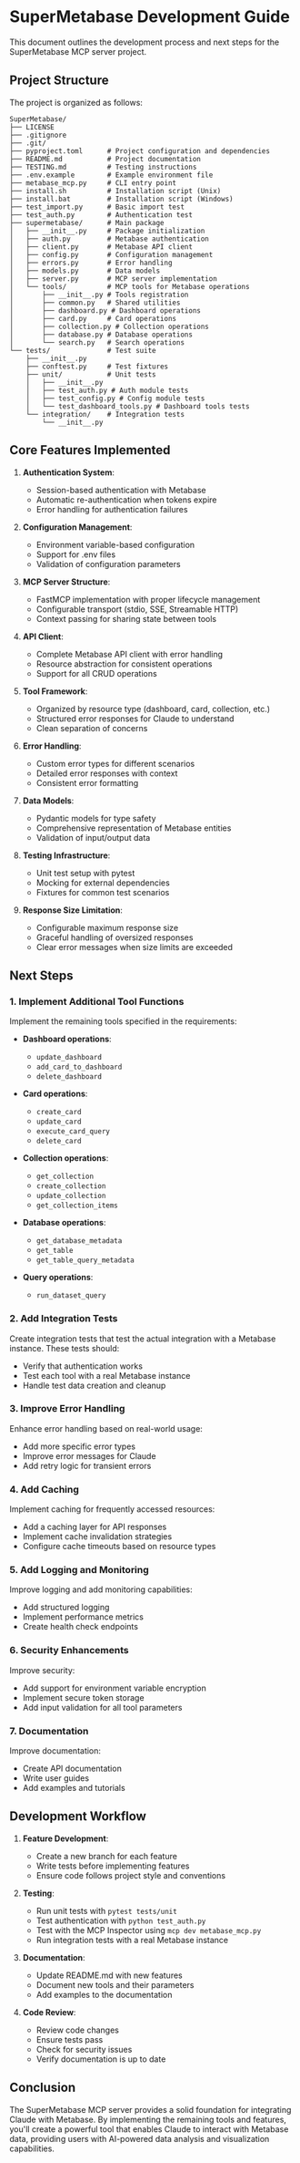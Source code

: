 # SuperMetabase Development Guide

This document outlines the development process and next steps for the SuperMetabase MCP server project.

## Project Structure

The project is organized as follows:

```
SuperMetabase/
├── LICENSE
├── .gitignore
├── .git/
├── pyproject.toml      # Project configuration and dependencies
├── README.md           # Project documentation
├── TESTING.md          # Testing instructions
├── .env.example        # Example environment file
├── metabase_mcp.py     # CLI entry point
├── install.sh          # Installation script (Unix)
├── install.bat         # Installation script (Windows)
├── test_import.py      # Basic import test
├── test_auth.py        # Authentication test
├── supermetabase/      # Main package
│   ├── __init__.py     # Package initialization
│   ├── auth.py         # Metabase authentication
│   ├── client.py       # Metabase API client
│   ├── config.py       # Configuration management
│   ├── errors.py       # Error handling
│   ├── models.py       # Data models
│   ├── server.py       # MCP server implementation
│   └── tools/          # MCP tools for Metabase operations
│       ├── __init__.py # Tools registration
│       ├── common.py   # Shared utilities
│       ├── dashboard.py # Dashboard operations
│       ├── card.py     # Card operations
│       ├── collection.py # Collection operations
│       ├── database.py # Database operations
│       └── search.py   # Search operations
└── tests/              # Test suite
    ├── __init__.py
    ├── conftest.py     # Test fixtures
    ├── unit/           # Unit tests
    │   ├── __init__.py
    │   ├── test_auth.py # Auth module tests
    │   ├── test_config.py # Config module tests
    │   └── test_dashboard_tools.py # Dashboard tools tests
    └── integration/    # Integration tests
        └── __init__.py
```

## Core Features Implemented

1. **Authentication System**:
   - Session-based authentication with Metabase
   - Automatic re-authentication when tokens expire
   - Error handling for authentication failures

2. **Configuration Management**:
   - Environment variable-based configuration
   - Support for .env files
   - Validation of configuration parameters

3. **MCP Server Structure**:
   - FastMCP implementation with proper lifecycle management
   - Configurable transport (stdio, SSE, Streamable HTTP)
   - Context passing for sharing state between tools

4. **API Client**:
   - Complete Metabase API client with error handling
   - Resource abstraction for consistent operations
   - Support for all CRUD operations

5. **Tool Framework**:
   - Organized by resource type (dashboard, card, collection, etc.)
   - Structured error responses for Claude to understand
   - Clean separation of concerns

6. **Error Handling**:
   - Custom error types for different scenarios
   - Detailed error responses with context
   - Consistent error formatting

7. **Data Models**:
   - Pydantic models for type safety
   - Comprehensive representation of Metabase entities
   - Validation of input/output data

8. **Testing Infrastructure**:
   - Unit test setup with pytest
   - Mocking for external dependencies
   - Fixtures for common test scenarios

9. **Response Size Limitation**:
   - Configurable maximum response size
   - Graceful handling of oversized responses
   - Clear error messages when size limits are exceeded

## Next Steps

### 1. Implement Additional Tool Functions

Implement the remaining tools specified in the requirements:

- **Dashboard operations**:
  - `update_dashboard`
  - `add_card_to_dashboard`
  - `delete_dashboard`

- **Card operations**:
  - `create_card`
  - `update_card`
  - `execute_card_query`
  - `delete_card`

- **Collection operations**:
  - `get_collection`
  - `create_collection`
  - `update_collection`
  - `get_collection_items`

- **Database operations**:
  - `get_database_metadata`
  - `get_table`
  - `get_table_query_metadata`

- **Query operations**:
  - `run_dataset_query`

### 2. Add Integration Tests

Create integration tests that test the actual integration with a Metabase instance. These tests should:

- Verify that authentication works
- Test each tool with a real Metabase instance
- Handle test data creation and cleanup

### 3. Improve Error Handling

Enhance error handling based on real-world usage:

- Add more specific error types
- Improve error messages for Claude
- Add retry logic for transient errors

### 4. Add Caching

Implement caching for frequently accessed resources:

- Add a caching layer for API responses
- Implement cache invalidation strategies
- Configure cache timeouts based on resource types

### 5. Add Logging and Monitoring

Improve logging and add monitoring capabilities:

- Add structured logging
- Implement performance metrics
- Create health check endpoints

### 6. Security Enhancements

Improve security:

- Add support for environment variable encryption
- Implement secure token storage
- Add input validation for all tool parameters

### 7. Documentation

Improve documentation:

- Create API documentation
- Write user guides
- Add examples and tutorials

## Development Workflow

1. **Feature Development**:
   - Create a new branch for each feature
   - Write tests before implementing features
   - Ensure code follows project style and conventions

2. **Testing**:
   - Run unit tests with `pytest tests/unit`
   - Test authentication with `python test_auth.py`
   - Test with the MCP Inspector using `mcp dev metabase_mcp.py`
   - Run integration tests with a real Metabase instance

3. **Documentation**:
   - Update README.md with new features
   - Document new tools and their parameters
   - Add examples to the documentation

4. **Code Review**:
   - Review code changes
   - Ensure tests pass
   - Check for security issues
   - Verify documentation is up to date

## Conclusion

The SuperMetabase MCP server provides a solid foundation for integrating Claude with Metabase. By implementing the remaining tools and features, you'll create a powerful tool that enables Claude to interact with Metabase data, providing users with AI-powered data analysis and visualization capabilities.
